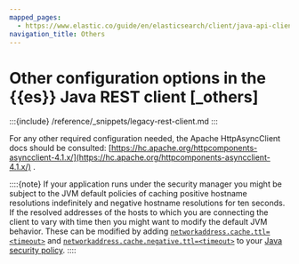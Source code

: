 ```yaml
---
mapped_pages:
  - https://www.elastic.co/guide/en/elasticsearch/client/java-api-client/current/_others.html
navigation_title: Others
---
```


# Other configuration options in the {{es}} Java REST client [_others]

:::{include} /reference/_snippets/legacy-rest-client.md
:::

For any other required configuration needed, the Apache HttpAsyncClient docs should be consulted: [https://hc.apache.org/httpcomponents-asyncclient-4.1.x/](https://hc.apache.org/httpcomponents-asyncclient-4.1.x/) .

::::{note}
If your application runs under the security manager you might be subject to the JVM default policies of caching positive hostname resolutions indefinitely and negative hostname resolutions for ten seconds. If the resolved addresses of the hosts to which you are connecting the client to vary with time then you might want to modify the default JVM behavior. These can be modified by adding [`networkaddress.cache.ttl=<timeout>`](https://docs.oracle.com/javase/8/docs/technotes/guides/net/properties.md) and [`networkaddress.cache.negative.ttl=<timeout>`](https://docs.oracle.com/javase/8/docs/technotes/guides/net/properties.md) to your [Java security policy](https://docs.oracle.com/javase/8/docs/technotes/guides/security/PolicyFiles.md).
::::


